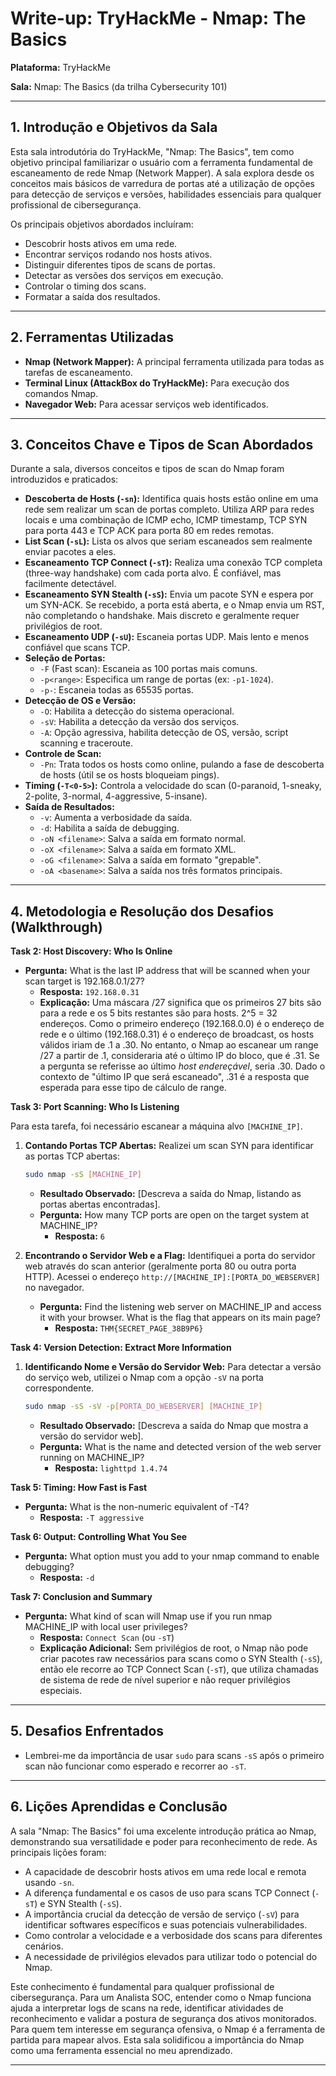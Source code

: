 # Write-up: TryHackMe - Nmap: The Basics

**Plataforma:** TryHackMe

**Sala:** Nmap: The Basics (da trilha Cybersecurity 101)

---

## 1. Introdução e Objetivos da Sala

Esta sala introdutória do TryHackMe, "Nmap: The Basics", tem como objetivo principal familiarizar o usuário com a ferramenta fundamental de escaneamento de rede Nmap (Network Mapper). A sala explora desde os conceitos mais básicos de varredura de portas até a utilização de opções para detecção de serviços e versões, habilidades essenciais para qualquer profissional de cibersegurança.

Os principais objetivos abordados incluíram:
* Descobrir hosts ativos em uma rede.
* Encontrar serviços rodando nos hosts ativos.
* Distinguir diferentes tipos de scans de portas.
* Detectar as versões dos serviços em execução.
* Controlar o timing dos scans.
* Formatar a saída dos resultados.

---

## 2. Ferramentas Utilizadas

* **Nmap (Network Mapper):** A principal ferramenta utilizada para todas as tarefas de escaneamento.
* **Terminal Linux (AttackBox do TryHackMe):** Para execução dos comandos Nmap.
* **Navegador Web:** Para acessar serviços web identificados.

---

## 3. Conceitos Chave e Tipos de Scan Abordados

Durante a sala, diversos conceitos e tipos de scan do Nmap foram introduzidos e praticados:

* **Descoberta de Hosts (`-sn`):** Identifica quais hosts estão online em uma rede sem realizar um scan de portas completo. Utiliza ARP para redes locais e uma combinação de ICMP echo, ICMP timestamp, TCP SYN para porta 443 e TCP ACK para porta 80 em redes remotas.
* **List Scan (`-sL`):** Lista os alvos que seriam escaneados sem realmente enviar pacotes a eles.
* **Escaneamento TCP Connect (`-sT`):** Realiza uma conexão TCP completa (three-way handshake) com cada porta alvo. É confiável, mas facilmente detectável.
* **Escaneamento SYN Stealth (`-sS`):** Envia um pacote SYN e espera por um SYN-ACK. Se recebido, a porta está aberta, e o Nmap envia um RST, não completando o handshake. Mais discreto e geralmente requer privilégios de root.
* **Escaneamento UDP (`-sU`):** Escaneia portas UDP. Mais lento e menos confiável que scans TCP.
* **Seleção de Portas:**
    * `-F` (Fast scan): Escaneia as 100 portas mais comuns.
    * `-p<range>`: Especifica um range de portas (ex: `-p1-1024`).
    * `-p-`: Escaneia todas as 65535 portas.
* **Detecção de OS e Versão:**
    * `-O`: Habilita a detecção do sistema operacional.
    * `-sV`: Habilita a detecção da versão dos serviços.
    * `-A`: Opção agressiva, habilita detecção de OS, versão, script scanning e traceroute.
* **Controle de Scan:**
    * `-Pn`: Trata todos os hosts como online, pulando a fase de descoberta de hosts (útil se os hosts bloqueiam pings).
* **Timing (`-T<0-5>`):** Controla a velocidade do scan (0-paranoid, 1-sneaky, 2-polite, 3-normal, 4-aggressive, 5-insane).
* **Saída de Resultados:**
    * `-v`: Aumenta a verbosidade da saída.
    * `-d`: Habilita a saída de debugging.
    * `-oN <filename>`: Salva a saída em formato normal.
    * `-oX <filename>`: Salva a saída em formato XML.
    * `-oG <filename>`: Salva a saída em formato "grepable".
    * `-oA <basename>`: Salva a saída nos três formatos principais.

---

## 4. Metodologia e Resolução dos Desafios (Walkthrough)

**Task 2: Host Discovery: Who Is Online**

* **Pergunta:** What is the last IP address that will be scanned when your scan target is 192.168.0.1/27?
    * **Resposta:** `192.168.0.31`
    * **Explicação:** Uma máscara /27 significa que os primeiros 27 bits são para a rede e os 5 bits restantes são para hosts. 2^5 = 32 endereços. Como o primeiro endereço (192.168.0.0) é o endereço de rede e o último (192.168.0.31) é o endereço de broadcast, os hosts válidos iriam de .1 a .30. No entanto, o Nmap ao escanear um range /27 a partir de .1, consideraria até o último IP do bloco, que é .31. Se a pergunta se referisse ao último *host endereçável*, seria .30. Dado o contexto de "último IP que será escaneado", .31 é a resposta que esperada para esse tipo de cálculo de range.

**Task 3: Port Scanning: Who Is Listening**

Para esta tarefa, foi necessário escanear a máquina alvo `[MACHINE_IP]`.

1.  **Contando Portas TCP Abertas:**
    Realizei um scan SYN para identificar as portas TCP abertas:
    ```bash
    sudo nmap -sS [MACHINE_IP]
    ```
    * **Resultado Observado:** [Descreva a saída do Nmap, listando as portas abertas encontradas].
    * **Pergunta:** How many TCP ports are open on the target system at MACHINE_IP?
        * **Resposta:** `6`

2.  **Encontrando o Servidor Web e a Flag:**
    Identifiquei a porta do servidor web através do scan anterior (geralmente porta 80 ou outra porta HTTP). Acessei o endereço `http://[MACHINE_IP]:[PORTA_DO_WEBSERVER]` no navegador.
    * **Pergunta:** Find the listening web server on MACHINE_IP and access it with your browser. What is the flag that appears on its main page?
        * **Resposta:** `THM{SECRET_PAGE_38B9P6}`

**Task 4: Version Detection: Extract More Information**

1.  **Identificando Nome e Versão do Servidor Web:**
    Para detectar a versão do serviço web, utilizei o Nmap com a opção `-sV` na porta correspondente.
    ```bash
    sudo nmap -sS -sV -p[PORTA_DO_WEBSERVER] [MACHINE_IP]
    ```
    * **Resultado Observado:** [Descreva a saída do Nmap que mostra a versão do servidor web].
    * **Pergunta:** What is the name and detected version of the web server running on MACHINE_IP?
        * **Resposta:** `lighttpd 1.4.74`

**Task 5: Timing: How Fast is Fast**

* **Pergunta:** What is the non-numeric equivalent of -T4?
    * **Resposta:** `-T aggressive`

**Task 6: Output: Controlling What You See**

* **Pergunta:** What option must you add to your nmap command to enable debugging?
    * **Resposta:** `-d`

**Task 7: Conclusion and Summary**

* **Pergunta:** What kind of scan will Nmap use if you run nmap MACHINE_IP with local user privileges?
    * **Resposta:** `Connect Scan` (ou `-sT`)
    * **Explicação Adicional:** Sem privilégios de root, o Nmap não pode criar pacotes raw necessários para scans como o SYN Stealth (`-sS`), então ele recorre ao TCP Connect Scan (`-sT`), que utiliza chamadas de sistema de rede de nível superior e não requer privilégios especiais.

---

## 5. Desafios Enfrentados

* Lembrei-me da importância de usar `sudo` para scans `-sS` após o primeiro scan não funcionar como esperado e recorrer ao `-sT`.

---

## 6. Lições Aprendidas e Conclusão

A sala "Nmap: The Basics" foi uma excelente introdução prática ao Nmap, demonstrando sua versatilidade e poder para reconhecimento de rede. As principais lições foram:

* A capacidade de descobrir hosts ativos em uma rede local e remota usando `-sn`.
* A diferença fundamental e os casos de uso para scans TCP Connect (`-sT`) e SYN Stealth (`-sS`).
* A importância crucial da detecção de versão de serviço (`-sV`) para identificar softwares específicos e suas potenciais vulnerabilidades.
* Como controlar a velocidade e a verbosidade dos scans para diferentes cenários.
* A necessidade de privilégios elevados para utilizar todo o potencial do Nmap.

Este conhecimento é fundamental para qualquer profissional de cibersegurança. Para um Analista SOC, entender como o Nmap funciona ajuda a interpretar logs de scans na rede, identificar atividades de reconhecimento e validar a postura de segurança dos ativos monitorados. Para quem tem interesse em segurança ofensiva, o Nmap é a ferramenta de partida para mapear alvos. Esta sala solidificou a importância do Nmap como uma ferramenta essencial no meu aprendizado.

---
